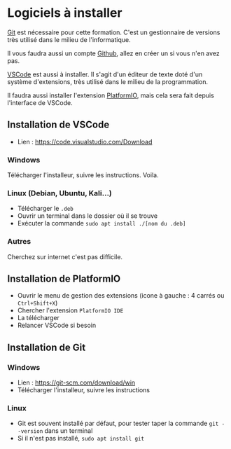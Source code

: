# Logiciels à installer

[Git](https://git-scm.com/download/win) est nécessaire pour cette formation. C'est un gestionnaire de versions très utilisé dans le milieu de l'informatique.

Il vous faudra aussi un compte [Github](https://github.com/), allez en créer un si vous n'en avez pas.

[VSCode](https://code.visualstudio.com/Download) est aussi à installer. Il s'agit d'un éditeur de texte doté d'un système d'extensions, très utilisé dans le milieu de la programmation.

Il faudra aussi installer l'extension [PlatformIO](https://platformio.org/), mais cela sera fait depuis l'interface de VSCode.

## Installation de VSCode

- Lien : https://code.visualstudio.com/Download

### Windows

Télécharger l'installeur, suivre les instructions. Voila.

### Linux (Debian, Ubuntu, Kali...)

- Télécharger le `.deb` 
- Ouvrir un terminal dans le dossier où il se trouve
- Exécuter la commande `sudo apt install ./[nom du .deb]`

### Autres

Cherchez sur internet c'est pas difficile.

## Installation de PlatformIO

- Ouvrir le menu de gestion des extensions (icone à gauche : 4 carrés ou `Ctrl+Shift+X`)
- Chercher l'extension `PlatformIO IDE`
- La télécharger
- Relancer VSCode si besoin

## Installation de Git 

### Windows 

- Lien : https://git-scm.com/download/win
- Télécharger l'installeur, suivre les instructions

### Linux

- Git est souvent installé par défaut, pour tester taper la commande `git --version` dans un terminal
- Si il n'est pas installé, `sudo apt install git`
